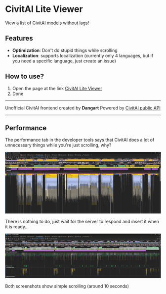 # CivitAI Lite Viewer

View a list of [CivitAI models](https://civitai.com/models) without lags!

## Features

- **Optimization**: Don't do stupid things while scrolling
- **Localization**: supports localization (currently only 4 languages, but if you need a specific language, just create an issue)

## How to use?

1. Open the page at the link [CivitAI Lite Viewer](https://dangarte.github.io/civitai-lite-viewer/)
2. Done

---

Unofficial CivitAI frontend created by **Dangart**
Powered by [CivitAI public API](https://developer.civitai.com/docs/api/public-rest)

---

## Performance

The performance tab in the developer tools says that CivitAI does a lot of unnecessary things while you're just scrolling, why?

![alt text](images/civitai.png)

There is nothing to do, just wait for the server to respond and insert it when it is ready...

![alt text](images/civitailite.png)

Both screenshots show simple scrolling (around 10 seconds)
